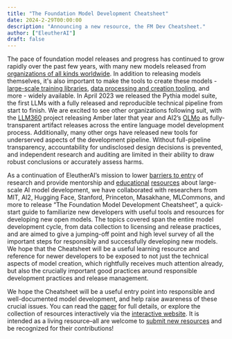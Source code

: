 ```yaml
---
title: "The Foundation Model Development Cheatsheet"
date: 2024-2-29T00:00:00
description: "Announcing a new resource, the FM Dev Cheatsheet."
author: ["EleutherAI"]
draft: false
---
```


The pace of foundation model releases and progress has continued to grow rapidly over the past few years, with many new models released from [organizations of all kinds worldwide](https://docs.google.com/spreadsheets/d/1gc6yse74XCwBx028HV_cvdxwXkmXejVjkO-Mz2uwE0k/edit?pli=1#gid=0). In addition to releasing models themselves, it's also important to make the tools to create these models - [large-scale training libraries](https://github.com/EleutherAI/gpt-neox), [data processing and creation tooling](https://github.com/allenai/dolma), and more - widely available. In April 2023 we released the Pythia model suite, the first LLMs with a fully released and reproducible technical pipeline from start to finish. We are excited to see other organizations following suit, with the [LLM360](https://www.llm360.ai/) project releasing Amber later that year and AI2’s [OLMo](https://allenai.org/olmo) as fully-transparent artifact releases across the entire language model development process. Additionally, many other orgs have released new tools for underserved aspects of the development pipeline. Without full-pipeline transparency, accountability for undisclosed design decisions is prevented, and independent research and auditing are limited in their ability to draw robust conclusions or accurately assess harms.

As a continuation of EleutherAI’s mission to lower [barriers to entry](https://arxiv.org/abs/2210.06413) of research and provide mentorship and [educational](https://blog.eleuther.ai/transformer-math/) [resources](https://github.com/EleutherAI/cookbook) about large-scale AI model development, we have collaborated with researchers from MIT, AI2, Hugging Face, Stanford, Princeton, Masakhane, MLCommons, and more to release “The Foundation Model Development Cheatsheet”, a quick-start guide to familiarize new developers with useful tools and resources for developing new open models. The topics covered span the entire model development cycle, from data collection to licensing and release practices, and are aimed to give a jumping-off point and high level survey of all the important steps for responsibly and successfully developing new models. We hope that the Cheatsheet will be a useful learning resource and reference for newer developers to be exposed to not just the technical aspects of model creation, which rightfully receives much attention already, but also the crucially important good practices around responsible development practices and release management.

We hope the Cheatsheet will be a useful entry point into responsible and well-documented model development, and help raise awareness of these crucial issues. You can read the [paper](https://github.com/allenai/fm-cheatsheet/blob/main/app/resources/paper.pdf) for full details, or explore the collection of resources interactively via the [interactive website](https://fmcheatsheet.org/). It is intended as a living resource–all are welcome to [submit new resources](https://github.com/allenai/fm-cheatsheet#add-to-cheatsheet) and be recognized for their contributions!

